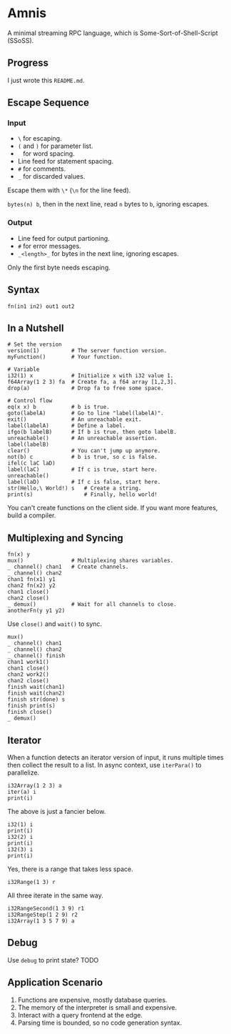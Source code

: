# Amnis

A minimal streaming RPC language, which is Some-Sort-of-Shell-Script (SSoSS).

## Progress

I just wrote this `README.md`.

## Escape Sequence

### Input

* `\` for escaping.
* `(` and `)` for parameter list.
* ` ` for word spacing.
* Line feed for statement spacing.
* `#` for comments.
* `_` for discarded values.

Escape them with `\*` (`\n` for the line feed).

`bytes(n) b`, then in the next line, read `n` bytes to `b`, ignoring escapes.

### Output

* Line feed for output partioning.
* `#` for error messages.
* `_<length>_` for bytes in the next line, ignoring escapes.

Only the first byte needs escaping.

## Syntax

`fn(in1 in2) out1 out2`

## In a Nutshell

```
# Set the version
version(1)          # The server function version.
myFunction()        # Your function.

# Variable
i32(1) x            # Initialize x with i32 value 1.
f64Array(1 2 3) fa  # Create fa, a f64 array [1,2,3].
drop(a)             # Drop fa to free some space.

# Control flow
eq(x x) b           # b is true.
goto(labelA)        # Go to line "label(labelA)".
exit()              # An unreachable exit.
label(labelA)       # Define a label.
ifgo(b labelB)      # If b is true, then goto labelB.
unreachable()       # An unreachable assertion.
label(labelB)
clear()             # You can't jump up anymore.
not(b) c            # b is true, so c is false.
ifel(c laC laD)
label(laC)          # If c is true, start here.
unreachable()
label(laD)          # If c is false, start here.
str(Hello,\ World!) s   # Create a string.
print(s)                # Finally, hello world!
```

You can't create functions on the client side.
If you want more features, build a compiler.

## Multiplexing and Syncing

```
fn(x) y
mux()               # Multiplexing shares variables.
_ channel() chan1   # Create channels.
_ channel() chan2
chan1 fn(x1) y1
chan2 fn(x2) y2
chan1 close()
chan2 close()
_ demux()           # Wait for all channels to close.
anotherFn(y y1 y2)
```

Use `close()` and `wait()` to sync.

```
mux()
_ channel() chan1
_ channel() chan2
_ channel() finish
chan1 work1()
chan1 close()
chan2 work2()
chan2 close()
finish wait(chan1)
finish wait(chan2)
finish str(done) s
finish print(s)
finish close()
_ demux()
```

## Iterator

When a function detects an iterator version of input,
it runs multiple times then collect the result to a list.
In async context, use `iterPara()` to parallelize.

```
i32Array(1 2 3) a
iter(a) i
print(i)
```

The above is just a fancier below.

```
i32(1) i
print(i)
i32(2) i
print(i)
i32(3) i
print(i)
```

Yes, there is a range that takes less space.

```
i32Range(1 3) r
```

All three iterate in the same way.

```
i32RangeSecond(1 3 9) r1
i32RangeStep(1 2 9) r2
i32Array(1 3 5 7 9) a
```

## Debug

Use `debug` to print state? TODO

## Application Scenario

1. Functions are expensive, mostly database queries.
2. The memory of the interpreter is small and expensive.
3. Interact with a query frontend at the edge.
4. Parsing time is bounded, so no code generation syntax.
